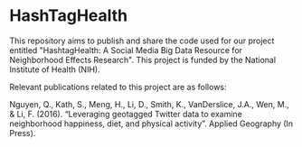 # HashTagHealth
This repository aims to publish and share the code used for our project entitled "HashtagHealth: A Social Media Big Data Resource for Neighborhood Effects Research". This project is funded by the National Institute of Health (NIH).

Relevant publications related to this project are as follows:

Nguyen, Q., Kath, S., Meng, H., Li, D., Smith, K., VanDerslice, J.A., Wen, M., & Li, F. (2016). “Leveraging geotagged Twitter data to examine neighborhood happiness, diet, and physical activity”. Applied Geography (In Press). 
